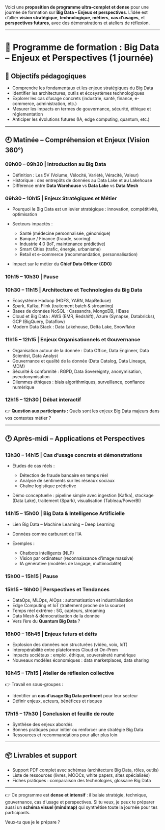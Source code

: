 Voici une **proposition de programme ultra-complet et dense** pour une journée de formation sur **Big Data – Enjeux et perspectives**. L’idée est d’allier **vision stratégique**, **technologique**, **métiers**, **cas d’usages**, et **perspectives futures**, avec des démonstrations et ateliers de réflexion.

---

# 📘 Programme de formation : **Big Data – Enjeux et Perspectives (1 journée)**

## 🎯 Objectifs pédagogiques

* Comprendre les fondamentaux et les enjeux stratégiques du Big Data
* Identifier les architectures, outils et écosystèmes technologiques
* Explorer les cas d’usage concrets (industrie, santé, finance, e-commerce, administration, etc.)
* Mesurer les impacts en termes de gouvernance, sécurité, éthique et réglementation
* Anticiper les évolutions futures (IA, edge computing, quantum, etc.)

---

## 🕘 **Matinée – Compréhension et Enjeux (Vision 360°)**

### 09h00 – 09h30 | **Introduction au Big Data**

* Définition : Les 5V (Volume, Vélocité, Variété, Véracité, Valeur)
* Historique : des entrepôts de données au Data Lake et au Lakehouse
* Différence entre **Data Warehouse** vs **Data Lake** vs **Data Mesh**

### 09h30 – 10h15 | **Enjeux Stratégiques et Métier**

* Pourquoi le Big Data est un levier stratégique : innovation, compétitivité, optimisation
* Secteurs impactés :

  * Santé (médecine personnalisée, génomique)
  * Banque / Finance (fraude, scoring)
  * Industrie 4.0 (IoT, maintenance prédictive)
  * Smart Cities (trafic, énergie, urbanisme)
  * Retail et e-commerce (recommandation, personnalisation)
* Impact sur le métier du **Chief Data Officer (CDO)**

### 10h15 – 10h30 | **Pause**

### 10h30 – 11h15 | **Architecture et Technologies du Big Data**

* Écosystème Hadoop (HDFS, YARN, MapReduce)
* Spark, Kafka, Flink (traitement batch & streaming)
* Bases de données NoSQL : Cassandra, MongoDB, HBase
* Cloud et Big Data : AWS (EMR, Redshift), Azure (Synapse, Databricks), GCP (BigQuery, Dataflow)
* Modern Data Stack : Data Lakehouse, Delta Lake, Snowflake

### 11h15 – 12h15 | **Enjeux Organisationnels et Gouvernance**

* Organisation autour de la donnée : Data Office, Data Engineer, Data Scientist, Data Analyst
* Gouvernance et qualité de la donnée (Data Catalog, Data Lineage, MDM)
* Sécurité & conformité : RGPD, Data Sovereignty, anonymisation, pseudonymisation
* Dilemmes éthiques : biais algorithmiques, surveillance, confiance numérique

### 12h15 – 12h30 | **Débat interactif**

👉 **Question aux participants :** Quels sont les enjeux Big Data majeurs dans vos contextes métier ?

---

## 🕐 **Après-midi – Applications et Perspectives**

### 13h30 – 14h15 | **Cas d’usage concrets et démonstrations**

* Études de cas réels :

  * Détection de fraude bancaire en temps réel
  * Analyse de sentiments sur les réseaux sociaux
  * Chaîne logistique prédictive
* Démo conceptuelle : pipeline simple avec ingestion (Kafka), stockage (Data Lake), traitement (Spark), visualisation (Tableau/PowerBI)

### 14h15 – 15h00 | **Big Data & Intelligence Artificielle**

* Lien Big Data – Machine Learning – Deep Learning
* Données comme carburant de l’IA
* Exemples :

  * Chatbots intelligents (NLP)
  * Vision par ordinateur (reconnaissance d’image massive)
  * IA générative (modèles de langage, multimodalité)

### 15h00 – 15h15 | **Pause**

### 15h15 – 16h00 | **Perspectives et Tendances**

* DataOps, MLOps, AIOps : automatisation et industrialisation
* Edge Computing et IoT (traitement proche de la source)
* Temps réel extrême : 5G, capteurs, streaming
* Data Mesh & démocratisation de la donnée
* Vers l’ère du **Quantum Big Data** ?

### 16h00 – 16h45 | **Enjeux futurs et défis**

* Explosion des données non structurées (vidéo, voix, IoT)
* Interopérabilité entre plateformes Cloud et On-Prem
* Impacts sociétaux : emploi, éthique, souveraineté numérique
* Nouveaux modèles économiques : data marketplaces, data sharing

### 16h45 – 17h15 | **Atelier de réflexion collective**

👉 Travail en sous-groupes :

* Identifier un **cas d’usage Big Data pertinent** pour leur secteur
* Définir enjeux, acteurs, bénéfices et risques

### 17h15 – 17h30 | **Conclusion et feuille de route**

* Synthèse des enjeux abordés
* Bonnes pratiques pour initier ou renforcer une stratégie Big Data
* Ressources et recommandations pour aller plus loin

---

## 📦 Livrables et support

* Support PDF complet avec schémas (architecture Big Data, rôles, outils)
* Liste de ressources (livres, MOOCs, white papers, sites spécialisés)
* Fiches pratiques : comparaison des technologies, glossaire Big Data

---

👉 Ce programme est **dense et intensif** : il balaie stratégie, technique, gouvernance, cas d’usage et perspectives.
Si tu veux, je peux te préparer aussi un **schéma visuel (mindmap)** qui synthétise toute la journée pour tes participants.

Veux-tu que je le prépare ?
